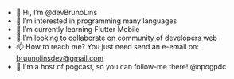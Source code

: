 - 👋 Hi, I’m @devBrunoLins
- 👀  I’m interested in programming many languages
- 🌱  I’m currently learning Flutter Mobile
- 💞️  I’m looking to collaborate on community of developers web
- 📫  How to reach me? You just need send an e-email on: bruunolinsdev@gmail.com
- 📸  I'm a host of pogcast, so you can follow-me there! @opogpdc

<!---
devBrunoLins/devBrunoLins is a ✨ special ✨ repository because its `README.md` (this file) appears on your GitHub profile.
You can click the Preview link to take a look at your changes.
--->
